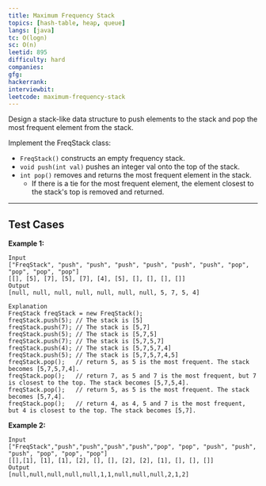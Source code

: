 ```yaml
---
title: Maximum Frequency Stack
topics: [hash-table, heap, queue]
langs: [java]
tc: O(logn)
sc: O(n)
leetid: 895
difficulty: hard
companies: 
gfg: 
hackerrank: 
interviewbit: 
leetcode: maximum-frequency-stack
---
```


Design a stack-like data structure to push elements to the stack and pop the most frequent element from the stack.

Implement the FreqStack class:
- `FreqStack()` constructs an empty frequency stack. 
- `void push(int val)` pushes an integer val onto the top of the stack. 
- `int pop()` removes and returns the most frequent element in the stack. 
  - If there is a tie for the most frequent element, the element closest to the stack's top is removed and returned.

---

## Test Cases

**Example 1:** 
```
Input
["FreqStack", "push", "push", "push", "push", "push", "push", "pop", "pop", "pop", "pop"]
[[], [5], [7], [5], [7], [4], [5], [], [], [], []]
Output
[null, null, null, null, null, null, null, 5, 7, 5, 4]

Explanation
FreqStack freqStack = new FreqStack();
freqStack.push(5); // The stack is [5]
freqStack.push(7); // The stack is [5,7]
freqStack.push(5); // The stack is [5,7,5]
freqStack.push(7); // The stack is [5,7,5,7]
freqStack.push(4); // The stack is [5,7,5,7,4]
freqStack.push(5); // The stack is [5,7,5,7,4,5]
freqStack.pop();   // return 5, as 5 is the most frequent. The stack becomes [5,7,5,7,4].
freqStack.pop();   // return 7, as 5 and 7 is the most frequent, but 7 is closest to the top. The stack becomes [5,7,5,4].
freqStack.pop();   // return 5, as 5 is the most frequent. The stack becomes [5,7,4].
freqStack.pop();   // return 4, as 4, 5 and 7 is the most frequent, but 4 is closest to the top. The stack becomes [5,7].
```

**Example 2:** 
```
Input
["FreqStack","push","push","push","push","pop", "pop", "push", "push", "push", "pop", "pop", "pop"]
[[],[1], [1], [1], [2], [], [], [2], [2], [1], [], [], []]
Output
[null,null,null,null,null,1,1,null,null,null,2,1,2]
```